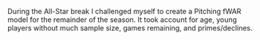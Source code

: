 During the All-Star break I challenged myself to create a Pitching fWAR model for the remainder of the season. It took account for age, young players without much sample size, games remaining, and primes/declines.
